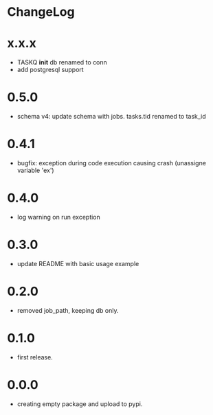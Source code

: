 # ChangeLog

# x.x.x
- TASKQ __init__ db renamed to conn
- add postgresql support

# 0.5.0
- schema v4: update schema with jobs. tasks.tid renamed to task_id

# 0.4.1
- bugfix: exception during code execution causing crash (unassigne variable 'ex')

# 0.4.0
- log warning on run exception

# 0.3.0
- update README with basic usage example

# 0.2.0
- removed job_path, keeping db only.

# 0.1.0
- first release.

# 0.0.0
- creating empty package and upload to pypi.
